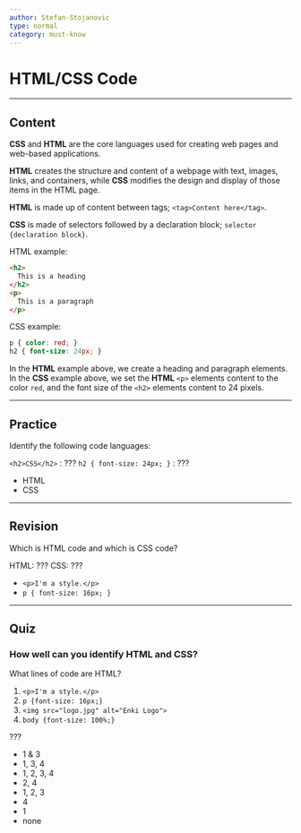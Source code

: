 ```yaml
---
author: Stefan-Stojanovic
type: normal
category: must-know
---
```


# HTML/CSS Code


---

## Content

**CSS** and **HTML** are the core languages used for creating web pages and web-based applications.

**HTML** creates the structure and content of a webpage with text, images, links, and containers, while **CSS** modifies the design and display of those items in the HTML page.

**HTML** is made up of content between tags; `<tag>Content here</tag>`.

**CSS** is made of selectors followed by a declaration block; `selector {declaration block}`.

HTML example:

```html
<h2>
  This is a heading
</h2>
<p>
  This is a paragraph
</p>
```

CSS example:

```css
p { color: red; }
h2 { font-size: 24px; }
```

In the **HTML** example above, we create a heading and paragraph elements.  
In the **CSS** example above, we set the **HTML** `<p>` elements content to the color `red`, and the font size of the `<h2>` elements content to 24 pixels.


---

## Practice

Identify the following code languages:

`<h2>CSS</h2>`            : ???
`h2 { font-size: 24px; }` : ???

- HTML
- CSS


---

## Revision

Which is HTML code and which is CSS code?

HTML: ???
CSS: ???

- `<p>I'm a style.</p>`
- `p { font-size: 16px; }`


---

## Quiz

### How well can you identify HTML and CSS?


What lines of code are HTML?

1) `<p>I'm a style.</p>`  
2) `p {font-size: 16px;}`
3) `<img src="logo.jpg" alt="Enki Logo">`
4) `body {font-size: 100%;}`

???

- 1 & 3
- 1, 3, 4
- 1, 2, 3, 4
- 2, 4
- 1, 2, 3
- 4
- 1
- none
